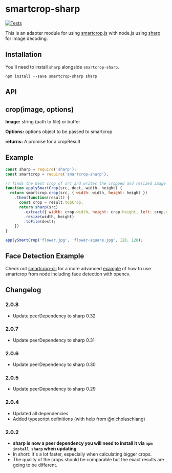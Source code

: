 # smartcrop-sharp

[![Tests](https://github.com/jwagner/smartcrop-sharp/actions/workflows/tests.yml/badge.svg)](https://github.com/jwagner/smartcrop-sharp/actions/workflows/tests.yml)

This is an adapter module for using [smartcrop.js](https://github.com/jwagner/smartcrop.js)
with node.js using [sharp](https://github.com/lovell/sharp) for image decoding.

## Installation

You'll need to install `sharp` alongside `smartcrop-sharp`.

```
npm install --save smartcrop-sharp sharp
```

## API

## crop(image, options)

**Image:** string (path to file) or buffer

**Options:** options object to be passed to smartcrop

**returns:** A promise for a cropResult

## Example

```javascript
const sharp = require('sharp');
const smartcrop = require('smartcrop-sharp');

// finds the best crop of src and writes the cropped and resized image to dest.
function applySmartCrop(src, dest, width, height) {
  return smartcrop.crop(src, { width: width, height: height })
    .then(function(result) {
      const crop = result.topCrop;
      return sharp(src)
        .extract({ width: crop.width, height: crop.height, left: crop.x, top: crop.y })
        .resize(width, height)
        .toFile(dest);
    })
}

applySmartCrop('flower.jpg', 'flower-square.jpg', 128, 128);
```

## Face Detection Example

Check out [smartcrop-cli](https://github.com/jwagner/smartcrop-cli/) for a more advanced [example](https://github.com/jwagner/smartcrop-cli/blob/master/smartcrop-cli.js#L100) of how to use smartcrop from node including face detection with opencv.

## Changelog

### 2.0.8
- Update peerDependency to sharp 0.32

### 2.0.7
- Update peerDependency to sharp 0.31

### 2.0.6
- Update peerDependency to sharp 0.30

### 2.0.5
- Update peerDependency to sharp 0.29

### 2.0.4
- Updated all dependencies
- Added typescript definitions (with help from @nicholaschiang)

### 2.0.2

- **sharp is now a peer dependency you will need to install it via `npm install sharp` when updating**
- In short: It's a lot faster, especially when calculating bigger crops.
- The quality of the crops should be comparable but the exact results are going to be different.

